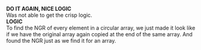 **DO IT AGAIN, NICE LOGIC**
<br>
Was not able to get the crisp logic.
<br>
**LOGIC**
<br>
To find the NGR of every element in a circular array, we just made it look like if we have the original array again copied at the end of the same array. And found the NGR just as we find it for an array.
​